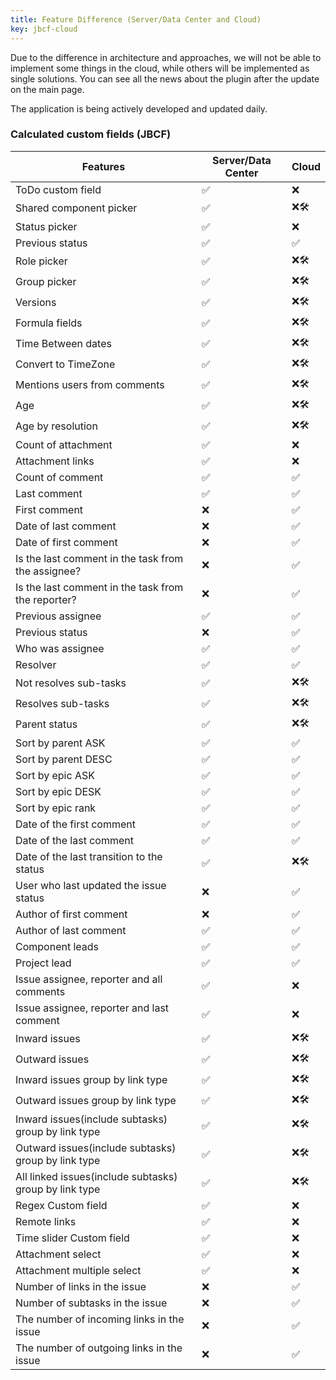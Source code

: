 ```yaml
---
title: Feature Difference (Server/Data Center and Cloud)
key: jbcf-cloud
---
```



Due to the difference in architecture and approaches, we will not be able to implement some things in the cloud, while others will be implemented as single solutions. You can see all the news about the plugin after the update on the main page.

The application is being actively developed and updated daily.

<h3>Calculated custom fields (JBCF)</h3>
<table>
<tr><th>Features</th><th>Server/Data Center</th><th>Cloud</th></tr>
<tbody>

<tr><td>ToDo custom field</td><td>✅</td><td>❌</td></tr>
<tr><td>Shared component picker</td><td>✅</td><td>❌🛠</td></tr>
<tr><td>Status picker</td><td>✅</td><td>❌</td></tr>
<tr><td>Previous status</td><td>✅</td><td>✅</td></tr>
<tr><td>Role picker</td><td>✅</td><td>❌🛠</td></tr>
<tr><td>Group picker</td><td>✅</td><td>❌🛠</td></tr>
<tr><td>Versions</td><td>✅</td><td>❌🛠</td></tr>
<tr><td>Formula fields</td><td>✅</td><td>❌🛠</td></tr>
<tr><td>Time Between dates</td><td>✅</td><td>❌🛠</td></tr>
<tr><td>Convert to TimeZone</td><td>✅</td><td>❌🛠</td></tr>
<tr><td>Mentions users from comments</td><td>✅</td><td>❌🛠</td></tr>
<tr><td>Age</td><td>✅</td><td>❌🛠</td></tr>
<tr><td>Age by resolution</td><td>✅</td><td>❌🛠</td></tr>
<tr><td>Count of attachment</td><td>✅</td><td>❌</td></tr>
<tr><td>Attachment links</td><td>✅</td><td>❌</td></tr>
<tr><td>Count of comment</td><td>✅</td><td>✅</td></tr>
<tr><td>Last comment</td><td>✅</td><td>✅</td></tr>
<tr><td>First comment</td><td>❌</td><td>✅</td></tr>
<tr><td>Date of last comment</td><td>❌</td><td>✅</td></tr>
<tr><td>Date of first comment</td><td>❌</td><td>✅</td></tr>
<tr><td>Is the last comment in the task from the assignee?</td><td>❌</td><td>✅</td></tr>
<tr><td>Is the last comment in the task from the reporter?</td><td>❌</td><td>✅</td></tr>
<tr><td>Previous assignee</td><td>✅</td><td>✅</td></tr>
<tr><td>Previous status</td><td>❌</td><td>✅</td></tr>
<tr><td>Who was assignee</td><td>✅</td><td>✅</td></tr>
<tr><td>Resolver</td><td>✅</td><td>✅</td></tr>
<tr><td>Not resolves sub-tasks</td><td>✅</td><td>❌🛠</td></tr>
<tr><td>Resolves sub-tasks</td><td>✅</td><td>❌🛠</td></tr>
<tr><td>Parent status</td><td>✅</td><td>❌🛠</td></tr>
<tr><td>Sort by parent ASK</td><td>✅</td><td>✅</td></tr>
<tr><td>Sort by parent DESC</td><td>✅</td><td>✅</td></tr>
<tr><td>Sort by epic ASK</td><td>✅</td><td>✅</td></tr>
<tr><td>Sort by epic DESK</td><td>✅</td><td>✅</td></tr>
<tr><td>Sort by epic rank</td><td>✅</td><td>✅</td></tr>
<tr><td>Date of the first comment</td><td>✅</td><td>✅</td></tr>
<tr><td>Date of the last comment</td><td>✅</td><td>✅</td></tr>
<tr><td>Date of the last transition to the status</td><td>✅</td><td>❌🛠</td></tr>
<tr><td>User who last updated the issue status</td><td>❌</td><td>✅</td></tr>
<tr><td>Author of first comment</td><td>❌</td><td>✅</td></tr>
<tr><td>Author of last comment</td><td>✅</td><td>✅</td></tr>
<tr><td>Component leads</td><td>✅</td><td>✅</td></tr>
<tr><td>Project lead</td><td>✅</td><td>✅</td></tr>
<tr><td>Issue assignee, reporter and all comments</td><td>✅</td><td>❌</td></tr>
<tr><td>Issue assignee, reporter and last comment</td><td>✅</td><td>❌</td></tr>
<tr><td>Inward issues</td><td>✅</td><td>❌🛠</td></tr>
<tr><td>Outward issues</td><td>✅</td><td>❌🛠</td></tr>
<tr><td>Inward issues group by link type</td><td>✅</td><td>❌🛠</td></tr>
<tr><td>Outward issues group by link type</td><td>✅</td><td>❌🛠</td></tr>
<tr><td>Inward issues(include subtasks) group by link type</td><td>✅</td><td>❌🛠</td></tr>
<tr><td>Outward issues(include subtasks) group by link type</td><td>✅</td><td>❌🛠</td></tr>
<tr><td>All linked issues(include subtasks) group by link type</td><td>✅</td><td>❌🛠</td></tr>
<tr><td>Regex Custom field</td><td>✅</td><td>❌</td></tr>
<tr><td>Remote links</td><td>✅</td><td>❌</td></tr>
<tr><td>Time slider Custom field</td><td>✅</td><td>❌</td></tr>
<tr><td>Attachment select</td><td>✅</td><td>❌</td></tr>
<tr><td>Attachment multiple select</td><td>✅</td><td>❌</td></tr>
<tr><td>Number of links in the issue</td><td>❌</td><td>✅</td></tr>
<tr><td>Number of subtasks in the issue</td><td>❌</td><td>✅</td></tr>
<tr><td>The number of incoming links in the issue</td><td>❌</td><td>✅</td></tr>
<tr><td>The number of outgoing links in the issue</td><td>❌</td><td>✅</td></tr>
</tbody>
</table>